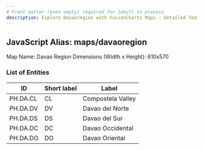 ```yaml
---
# Front matter (even empty) required for Jekyll to process
description: Explore Davaoregion with FusionCharts Maps – Detailed features for seamless integration. Try now & enhance your data visualization today! 
---
```


## JavaScript Alias: maps/davaoregion

Map Name: Davao Region
Dimensions (Width x Height): 610x570





### List of Entities

ID | Short label | Label
---|---|---|
PH.DA.CL | CL | Compostela Valley
PH.DA.DV | DV | Davao del Norte
PH.DA.DS | DS | Davao del Sur
PH.DA.DC | DC | Davao Occidental		
PH.DA.DO | DO | Davao Oriental